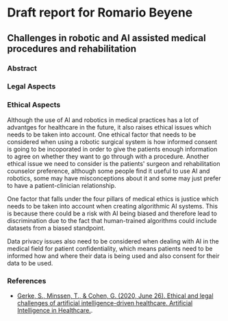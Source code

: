 # Draft report for Romario Beyene

## Challenges in robotic and AI assisted medical procedures and rehabilitation

### Abstract



### Legal Aspects



### Ethical Aspects 

Although the use of AI and robotics in medical practices has a lot of advantges for healthcare in the future, it also raises ethical issues which needs to be taken into account. One ethical factor that needs to be considered when using a robotic surgical system is how informed consent is going to be incoporated in order to give the patients enough information to agree on whether they want to go through with a procedure. Another ethical issue we need to consider is the patients' surgeon and rehabilitation counselor preference, although some people find it useful to use AI and robotics, some may have misconceptions about it and some may just prefer to have a patient-clinician relationship. 

One factor that falls under the four pillars of medical ethics is justice which needs to be taken into account when creating algorithmic AI systems. This is because there could be a risk with AI being biased and therefore lead to discrimination due to the fact that human-trained algorithms could include datasets from a biased standpoint. 

Data privacy issues also need to be considered when dealing with AI in the medical field for patient confidentiality, which means patients need to be informed how and where their data is being used and also consent for their data to be used. 


### References

* [Gerke, S., Minssen, T., &amp; Cohen, G. (2020, June 26). Ethical and legal challenges of artificial intelligence-driven healthcare. Artificial Intelligence in Healthcare.](https://www.ncbi.nlm.nih.gov/pmc/articles/PMC7332220/). 


